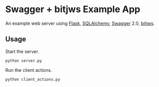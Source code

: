 # Swagger + bitjws Example App

An example web server using [Flask](http://flask.pocoo.org/), [SQLAlchemy](http://sqlalchemy.org/), [Swagger](http://swagger.io/) 2.0, [bitjws](https://github.com/g-p-g/bitjws).

## Usage

Start the server.

`python server.py`

Run the client actions.

`python client_actions.py`


